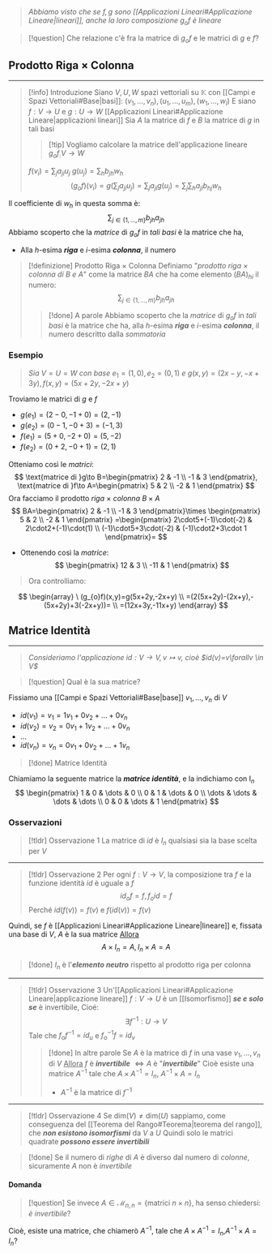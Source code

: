 >*Abbiamo visto che se $f,g$ sono [[Applicazioni Lineari#Applicazione Lineare|lineari]], anche la loro composizione $g_{o}f$ è lineare*

>[!question] Che relazione c'è fra la matrice di $g_{o}f$ e le matrici di $g$ e $f$?

## Prodotto Riga $\times$ Colonna
---
>[!info] Introduzione
>Siano $V,U,W$ spazi vettoriali su $\mathbb{K}$ con [[Campi e Spazi Vettoriali#Base|basi]]:
>$(v_{1},\dots,v_{n}),(u_{1},\dots,u_{m}),(w_{1},\dots,w_{l})$
>E siano $f:V\to U$ e $g:U\to W$ [[Applicazioni Lineari#Applicazione Lineare|applicazioni lineari]]
>Sia $A$ la matrice di $f$ e $B$ la matrice di $g$ in tali basi
>>[!tip] Vogliamo calcolare la matrice dell'applicazione lineare $g_{o}f_:V\to W$
>
>$f(v_{i})=\displaystyle\sum_{j}a_{ji}u_{j}$
>$g(u_{j})=\displaystyle\sum_{h}b_{jh}w_{h}$
>$$(g_{o}f)(v_{i})=g\left( \sum_{j}a_{ji}u_{j} \right)=\sum_{j}a_{ji}g(u_{j})=\sum_{j}\sum_{h}a_{ji}b_{hj}w_{h}$$

Il coefficiente di $w_{h}$ in questa somma è:
$$
\sum_{j\in\{ 1,\dots,m \}}b_{jh}a_{jh}
$$
Abbiamo scoperto che la *matrice* di $g_{o}f$ in *tali basi* è la matrice che ha,
- Alla $h$-esima ***riga*** e $i$-esima ***colonna***, il numero

>[!definizione] Prodotto Riga $\times$ Colonna
>Definiamo "*prodotto riga $\times$ colonna di $B$ e $A$*"
>come la matrice $BA$ che ha come elemento
>$(BA)_{hi}$ il numero:
>$$\sum_{j\in\{ 1,\dots,m \}}b_{jh}a_{jh}$$
>>[!done] A parole
>>Abbiamo scoperto che la *matrice* di $g_{o}f$ in *tali basi* è la matrice che ha,
>>alla $h$-esima ***riga*** e $i$-esima ***colonna***, il numero descritto dalla *sommatoria*

### Esempio
>*Sia* $V=U=W$ *con base* $e_{1}=(1,0),e_{2}=(0,1)$ *e* $g(x,y)=(2x-y,-x+3y),f(x,y)=(5x+2y,-2x+y)$

Troviamo le matrici di $g$ e $f$
- $g(e_{1})=(2-0,-1+0)=(2,-1)$
- $g(e_{2})=(0-1,-0+3)=(-1,3)$
- $f(e_{1})=(5+0,-2+0)=(5,-2)$
- $f(e_{2})=(0+2,-0+1) = (2,1)$

Otteniamo così le *matrici*:
$$
\text{matrice di }g\to B=\begin{pmatrix}
2 & -1 \\
-1 & 3
\end{pmatrix},
\text{matrice di }f\to A=\begin{pmatrix}
5 & 2 \\
-2 & 1
\end{pmatrix}
$$
Ora facciamo il prodotto *riga* $\times$ *colonna* $B\times A$
$$
BA=\begin{pmatrix}
2 & -1 \\
-1 & 3
\end{pmatrix}\times
\begin{pmatrix}
5 & 2 \\
-2 & 1
\end{pmatrix}
=\begin{pmatrix}
2\cdot5+(-1)\cdot(-2) & 2\cdot2+(-1)\cdot(1) \\
(-1)\cdot5+3\cdot(-2) & (-1)\cdot2+3\cdot 1
\end{pmatrix}=
$$
- Ottenendo così la *matrice*:
$$
\begin{pmatrix}
12 & 3 \\
-11  & 1
\end{pmatrix}
$$
> Ora controlliamo:

$$
\begin{array}
\ (g_{o}f)(x,y)=g(5x+2y,-2x+y) \\
=(2(5x+2y)-(2x+y),-(5x+2y)+3(-2x+y))= \\
=(12x+3y,-11x+y)
\end{array}
$$


## Matrice Identità
---
>*Consideriamo l'applicazione $id:V\to V,v\mapsto v$, cioè $id(v)=v\forallv \in V$*

>[!question] Qual è la sua matrice?

Fissiamo una [[Campi e Spazi Vettoriali#Base|base]] $v_{1},\dots,v_{n}$ di $V$
- $id(v_{1})=v_{1}=1v_{1}+0v_{2}+\dots+0v_{n}$
- $id(v_{2})=v_{2}=0v_{1}+1v_{2}+\dots+0v_{n}$
- $\dots$
- $id(v_{n})=v_{n}=0v_{1}+0v_{2}+\dots+1v_{n}$

>[!done] Matrice Identità

Chiamiamo la seguente matrice la ***matrice identità***, e la indichiamo con $\text{I}_{n}$
$$
\begin{pmatrix}
1 & 0 & \dots & 0 \\
0 & 1 & \dots & 0 \\
\dots & \dots & \dots & \dots \\
0 & 0 & \dots & 1
\end{pmatrix}
$$

### Osservazioni

>[!tldr] Osservazione 1
>La matrice di $id$ è $I_{n}$ qualsiasi sia la base scelta per $V$

---

>[!tldr] Osservazione 2
>Per ogni $f:V\to V$, la composizione tra $f$ e la funzione identità $id$ è uguale a $f$
>$$id_{o}f=f,f_{o}id=f$$
>Perché $id(f(v))=f(v)$ e $f(id(v))=f(v)$

Quindi, se $f$ è [[Applicazioni Lineari#Applicazione Lineare|lineare]] e, fissata una base di $V$, $A$ è la sua matrice
<u>Allora</u>
$$
A\times I_{n}=A, I_{n}\times A=A
$$

>[!done] $I_{n}$ è l'***elemento neutro*** rispetto al prodotto riga per colonna

---

>[!tldr] Osservazione 3
>Un'[[Applicazioni Lineari#Applicazione Lineare|applicazione lineare]] $f:V\to U$ è un [[Isomorfismo]] ***se e solo se*** è invertibile,
>Cioé:
>$$\exists f^{-1}:U\to V$$
>Tale che $f_{o}f^{-1}=id_{u}$ e $f^{-1}_{o}f=id_{v}$
>>[!done] In altre parole
>>Se $A$ è la matrice di $f$ in una vase $v_{1},\dots,v_{n}$ di $V$
>><u>Allora</u>
>>$f$ è ***invertibile*** $\Leftrightarrow A$ è "***invertibile***"
>>Cioè esiste una matrice $A^{-1}$ tale che $A\times A^{-1} = I_{n}$, $A^{-1}\times A = I_{n}$
>>- $A^{-1}$ è la matrice di $f^{-1}$

---

>[!tldr] Osservazione 4
>Se $\text{dim}(V)\neq \text{dim}(U)$ sappiamo, come conseguenza del [[Teorema del Rango#Teorema|teorema del rango]], che ***non esistono isomorfismi*** da $V$ a $U$
>Quindi solo le matrici quadrate ***possono essere invertibili***

>[!done] Se il numero di *righe* di $A$ è diverso dal numero di *colonne*, sicuramente $A$ non è *invertibile*

#### Domanda
>[!question] Se invece $A\in \mathcal{M}_{n,n}=\{ \text{matrici }n\times n \}$, ha senso chiedersi: *è invertibile*?

Cioè, esiste una matrice, che chiamerò $A^{-1}$, tale che $A\times A^{-1}=I_{n}$,$A^{-1}\times A = I_{n}$?

